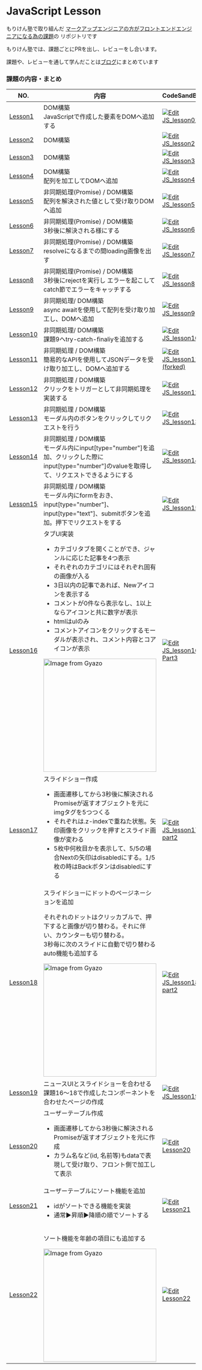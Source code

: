 # JavaScript Lesson

もりけん塾で取り組んだ [マークアップエンジニアの方がフロントエンドエンジニアになる為の課題](https://github.com/sae-github/handsonFrontend/blob/master/work/markup/1.md)の リポジトリです

もりけん塾では、課題ごとにPRを出し、レビューをし合います。

課題や、レビューを通して学んだことは[ブログ](https://itosae.com/)にまとめています


### 課題の内容・まとめ

<table>
<thead>
<tr>
<th>NO.</th>
<th>内容</th>
<th>CodeSandBox</th>
<th>Blog</th>
</tr>
</thead>
<tbody>

<tr>
<td><a href="https://github.com/sae-github/JS_lesson/tree/main/lesson1">Lesson1</a></td>
<td>DOM構築 <br> JavaScriptで作成した要素をDOMへ追加する</td>
<td>
<a href="https://codesandbox.io/s/jslesson01-0s2my?fontsize=14&hidenavigation=1&theme=dark">
  <img alt="Edit JS_lesson01" src="https://codesandbox.io/static/img/play-codesandbox.svg">
</a>
</td>
<td rowspan="2"><a href="https://itosae.com/js_lesson01/" target="_blank" rel="noopener noreferrer"><img src="https://i.postimg.cc/YCD6BPzc/external-link-icon-152846.png"></a></td> 
</tr>

<tr>
<td><a href="https://github.com/sae-github/JS_lesson/tree/main/lesson2">Lesson2</a></td>
<td>DOM構築</td>
<td>
<a href="https://codesandbox.io/s/jsleeson2-rcjpf?fontsize=14&hidenavigation=1&theme=dark">
  <img alt="Edit JS_lesson2" src="https://codesandbox.io/static/img/play-codesandbox.svg">
</a>
</td>
</tr>


<tr>
<td><a href="https://github.com/sae-github/JS_lesson/tree/main/lesson3">Lesson3</a></td>
<td>DOM構築</td>
<td>
<a href="https://codesandbox.io/s/js-lesson3-x7tys?fontsize=14&hidenavigation=1&theme=dark">
  <img alt="Edit JS_lesson3" src="https://codesandbox.io/static/img/play-codesandbox.svg">
</a>
</td>
<td><a href="https://itosae.com/js_lesson3/" target="_blank" rel="noopener"><img src="https://i.postimg.cc/YCD6BPzc/external-link-icon-152846.png"></a></td> 
</tr>


<tr>
<td><a href="https://github.com/sae-github/JS_lesson/tree/main/lesson4">Lesson4</a></td>
<td>DOM構築<br>配列を加工してDOMへ追加</td>
<td>
<a href="https://codesandbox.io/s/js-lesson4-nmfvm?fontsize=14&hidenavigation=1&theme=dark">
<img alt="Edit JS_lesson4" src="https://codesandbox.io/static/img/play-codesandbox.svg">
</a>
</td> 
<td></td> 
</tr>


<tr>
<td><a href="https://github.com/sae-github/JS_lesson/tree/main/lesson5">Lesson5</a></td>
<td>非同期処理(Promise) / DOM構築 <br> 配列を解決された値として受け取りDOMへ追加</td>
<td>
<a href="https://codesandbox.io/s/js-lesson5-dhgxd?fontsize=14&hidenavigation=1&theme=dark">
  <img alt="Edit JS_lesson5" src="https://codesandbox.io/static/img/play-codesandbox.svg">
</a>
</td>
<td><a href="https://itosae.com/js_lesson5/" target="_blank" rel="noopener noreferrer"><img src="https://i.postimg.cc/YCD6BPzc/external-link-icon-152846.png"></a></td> 
</tr>

<tr>
<td><a href="https://github.com/sae-github/JS_lesson/tree/main/lesson6">Lesson6</a></td>
<td>非同期処理(Promise) / DOM構築 <br>3秒後に解決される様にする</td>
<td>
<a href="https://codesandbox.io/s/js-lesson6-bsh7g?fontsize=14&hidenavigation=1&theme=dark">
  <img alt="Edit JS_lesson6" src="https://codesandbox.io/static/img/play-codesandbox.svg">
</a>
</td>
<td><a href="https://itosae.com/js_lesson6/" target="_blank" rel="noopener noreferrer"><img src="https://i.postimg.cc/YCD6BPzc/external-link-icon-152846.png"></a></td> 
</tr>

<tr>
<td><a href="https://github.com/sae-github/JS_lesson/tree/main/lesson7">Lesson7</a></td>
<td>非同期処理(Promise) / DOM構築 <br>resolveになるまでの間loading画像を出す</td>
<td>
<a href="https://codesandbox.io/s/js-lesson7-mll97?fontsize=14&hidenavigation=1&theme=dark">
  <img alt="Edit JS_lesson7" src="https://codesandbox.io/static/img/play-codesandbox.svg">
</a>
</td>
<td><a href="https://itosae.com/js_lesson07/" target="_blank" rel="noopener noreferrer"><img src="https://i.postimg.cc/YCD6BPzc/external-link-icon-152846.png"></a></td> 
</tr>


<tr>
<td><a href="https://github.com/sae-github/JS_lesson/tree/main/lesson8">Lesson8</a></td>
<td>非同期処理(Promise) / DOM構築 <br>3秒後にrejectを実行し エラーを起こしてcatch節でエラーをキャッチする</td>
<td>
<a href="https://codesandbox.io/s/js-lesson8-5m8t8?fontsize=14&hidenavigation=1&theme=dark">
  <img alt="Edit JS_lesson8" src="https://codesandbox.io/static/img/play-codesandbox.svg">
</a>
</td>
<td></td> 
</tr>

<tr>
<td><a href="https://github.com/sae-github/JS_lesson/tree/main/lesson9">Lesson9</a></td>
<td>非同期処理/ DOM構築 <br>async awaitを使用して配列を受け取り加工し、DOMへ追加</td>
<td>
<a href="https://codesandbox.io/s/js-lesson9-hpcj7?fontsize=14&hidenavigation=1&theme=dark">
  <img alt="Edit JS_lesson9" src="https://codesandbox.io/static/img/play-codesandbox.svg">
</a>
</td>
<td  rowspan="2"><a href="https://itosae.com/js_lesson9-10/" target="_blank" rel="noopener noreferrer"><img src="https://i.postimg.cc/YCD6BPzc/external-link-icon-152846.png"></a></td> 
</tr>


<tr>
<td><a href="https://github.com/sae-github/JS_lesson/tree/main/lesson10">Lesson10</a></td>
<td>非同期処理/ DOM構築 <br>課題9へtry-catch-finaliyを追加する</td>
<td>
<a href="https://codesandbox.io/s/js-lesson10-xdgjb?fontsize=14&hidenavigation=1&theme=dark">
  <img alt="Edit JS_lesson10" src="https://codesandbox.io/static/img/play-codesandbox.svg">
</a>
</td>
</tr>


<tr>
<td><a href="https://github.com/sae-github/JS_lesson/tree/main/lesson11">Lesson11</a></td>
<td>非同期処理 / DOM構築 <br>簡易的なAPIを使用してJSONデータを受け取り加工し、DOMへ追加する</td>
<td>
<a href="https://codesandbox.io/s/js-lesson11-forked-qczdy?fontsize=14&hidenavigation=1&theme=dark">
  <img alt="Edit JS_lesson11 (forked)" src="https://codesandbox.io/static/img/play-codesandbox.svg">
</a>
</td>
<td><a href="https://itosae.com/js_lesson11/" target="_blank" rel="noopener noreferrer"><img src="https://i.postimg.cc/YCD6BPzc/external-link-icon-152846.png"></a></td> 
</tr>
  
<tr>
<td><a href="https://github.com/sae-github/JS_lesson/tree/main/lesson12">Lesson12</a></td>
<td>非同期処理 / DOM構築 <br>クリックをトリガーとして非同期処理を実装する</td>
<td>
<a href="https://codesandbox.io/s/js-lesson12-zyzg5?fontsize=14&hidenavigation=1&theme=dark">
  <img alt="Edit JS_lesson12" src="https://codesandbox.io/static/img/play-codesandbox.svg">
</a>
</td>
<td></td> 
</tr>

<tr>
<td><a href="https://github.com/sae-github/JS_lesson/tree/main/lesson13">Lesson13</a></td>
<td>非同期処理 / DOM構築 <br>モーダル内のボタンをクリックしてリクエストを行う</td>
<td>
<a href="https://codesandbox.io/s/js-lesson13-m7253?fontsize=14&hidenavigation=1&theme=dark">
  <img alt="Edit JS_lesson13" src="https://codesandbox.io/static/img/play-codesandbox.svg">
</a>
</td>
<td>
<a href="https://itosae.com/js_lesson13/" target="_blank" rel="noopener noreferrer"><img src="https://i.postimg.cc/YCD6BPzc/external-link-icon-152846.png"></a>
</td>
</tr>


<tr>
<td><a href="https://github.com/sae-github/JS_lesson/tree/main/lesson14">Lesson14</a></td>
<td>非同期処理 / DOM構築 <br>モーダル内にinput[type="number"]を追加、クリックした際にinput[type="number"]のvalueを取得して、リクエストできるようにする</td>
<td>
<a href="https://codesandbox.io/s/js-lesson14-cxfby?fontsize=14&hidenavigation=1&theme=dark">
  <img alt="Edit JS_lesson14" src="https://codesandbox.io/static/img/play-codesandbox.svg">
</a>
</td>
<td rowspan="2">
<a href="https://itosae.com/js_lesson14-15/" target="_blank" rel="noopener noreferrer">
<img src="https://i.postimg.cc/YCD6BPzc/external-link-icon-152846.png">
</a>
</td>
</tr>


<tr>
<td>
<a href="https://github.com/sae-github/JS_lesson/tree/main/lesson15">Lesson15</a>
</td>
<td>非同期処理 / DOM構築 <br>モーダル内にformをおき、input[type="number"]、input[type="text"]、submitボタンを追加。押下でリクエストをする</td>
<td>
<a href="https://codesandbox.io/s/js-lesson15-poy25?fontsize=14&hidenavigation=1&theme=dark">
  <img alt="Edit JS_lesson15" src="https://codesandbox.io/static/img/play-codesandbox.svg">
</a>
</td>
</tr>

<tr>
<td><a href="https://github.com/sae-github/JS_lesson/tree/main/lesson16">Lesson16</a></td>
<td>タブUI実装<br>
<ul>
<li>カテゴリタブを開くことができ、ジャンルに応じた記事を4つ表示</li>
<li>それぞれのカテゴリにはそれぞれ固有の画像が入る</li>
<li>3日以内の記事であれば、Newアイコンを表示する</li>
<li>コメントが0件なら表示なし、1以上ならアイコンと共に数字が表示</li>
<li>htmlはulのみ</li>
<li>コメントアイコンをクリックするモーダルが表示され、コメント内容とコアイコンが表示</li>
</ul>
  <a href="https://gyazo.com/e4bd89e3d8a989fb7b919a5c4c7b9d36"><img src="https://i.gyazo.com/e4bd89e3d8a989fb7b919a5c4c7b9d36.gif" alt="Image from Gyazo" width="300"/></a>
</td>

<td>
<a href="https://codesandbox.io/s/js-lesson16-part3-d2m4e?fontsize=14&hidenavigation=1&theme=dark">
  <img alt="Edit JS_lesson16 Part3" src="https://codesandbox.io/static/img/play-codesandbox.svg">
</a>
</td>

<td>
<a href="https://itosae.com/js_lesson16/" target="_blank" rel="noopener noreferrer">
<img src="https://i.postimg.cc/YCD6BPzc/external-link-icon-152846.png">
</a>
<a href="https://itosae.com/js_lesson16-2/" target="_blank" rel="noopener noreferrer">
<img src="https://i.postimg.cc/YCD6BPzc/external-link-icon-152846.png">
</a>
</td>
</tr>
  
<tr>
<td>
<a href="https://github.com/sae-github/JS_lesson/tree/main/lesson17">Lesson17</a>
</td>
<td>スライドショー作成
<ul>
<li>画面遷移してから3秒後に解決されるPromiseが返すオブジェクトを元にimgタグを5つつくる</li>
<li>それぞれは.z-indexで重ねた状態。矢印画像をクリックを押すとスライド画像が変わる</li>
<li>5枚中何枚目かを表示して、5/5の場合Nextの矢印はdisabledにする。1/5枚の時はBackボタンはdisabledにする</li>
</ul>
</td>
<td>
<a href="https://codesandbox.io/s/js-lesson17-part2-mznov?fontsize=14&hidenavigation=1&theme=dark">
<img alt="Edit JS_lesson17 part2" src="https://codesandbox.io/static/img/play-codesandbox.svg">
</a>
</td>
<td>
<a href="https://itosae.com/js_lesson17/" target="_blank" rel="noopener noreferrer">
<img src="https://i.postimg.cc/YCD6BPzc/external-link-icon-152846.png">
<a>
</td>
</tr>

<tr>
<td>
<a href="https://github.com/sae-github/JS_lesson/tree/main/lesson18">Lesson18</a>
</td>
<td>スライドショーにドットのページネーションを追加
<p>それぞれのドットはクリッカブルで、押下すると画像が切り替わる。それに伴い、カウンターも切り替わる。<br>
3秒毎に次のスライドに自動で切り替わるauto機能も追加する
</p>
<a href="https://gyazo.com/aa26ed5661fa7e2470509b194bb19279"><img src="https://i.gyazo.com/aa26ed5661fa7e2470509b194bb19279.gif" alt="Image from Gyazo" width="300"/></a>
</td>
<td>
<a href="https://codesandbox.io/s/js-lesson18-part2-1hd28?fontsize=14&hidenavigation=1&theme=dark">
  <img alt="Edit JS_lesson18 part2" src="https://codesandbox.io/static/img/play-codesandbox.svg">
</a>
</td>
<td>
<a href="https://itosae.com/js_lesson18-1/" target="_blank" rel="noopener noreferrer">
<img src="https://i.postimg.cc/YCD6BPzc/external-link-icon-152846.png">
<a>
<a href="https://itosae.com/js_lesson18-2/" target="_blank" rel="noopener noreferrer">
<img src="https://i.postimg.cc/YCD6BPzc/external-link-icon-152846.png">
</a>
</td>
</tr>
  
<tr>
<td>
<a href="https://github.com/sae-github/JS_lesson/tree/main/lesson19">Lesson19</a>
</td>
<td>
ニュースUIとスライドショーを合わせる<br>
課題16〜18で作成したコンポーネントを合わせたページの作成
</td>
<td>
<a href="https://codesandbox.io/s/js-lesson19-gelvt?fontsize=14&hidenavigation=1&theme=dark">
<img alt="Edit JS_lesson19" src="https://codesandbox.io/static/img/play-codesandbox.svg">
</a>
</td>
<td>
</td>
</tr>

<tr>
<td>
<a href="https://github.com/sae-github/JS_lesson/tree/main/lesson20">Lesson20</a>
</td>
<td>
ユーザーテーブル作成
<ul>
<li>画面遷移してから3秒後に解決されるPromiseが返すオブジェクトを元に作成</li>
<li>カラム名など(id, 名前等)もdataで表現して受け取り、フロント側で加工して表示</li>
</ul>
</td>
<td>
<a href="https://codesandbox.io/s/lesson20-85z27?fontsize=14&hidenavigation=1&theme=dark">
<img alt="Edit Lesson20" src="https://codesandbox.io/static/img/play-codesandbox.svg">
</a>
</td>
<td>
<a href="https://itosae.com/js_lesson20/" target="_blank" rel="noopener noreferrer">
<img src="https://i.postimg.cc/YCD6BPzc/external-link-icon-152846.png">
<a>
</td>
</tr>

<tr>
<td>
<a href="https://github.com/sae-github/JS_lesson/tree/main/lesson21">Lesson21</a>
</td>
<td>
ユーザーテーブルにソート機能を追加
<ul>
<li>idがソートできる機能を実装</li>
<li>通常▶︎昇順▶︎降順の順でソートする</li>
</ul>
</td>
<td>
<a href="https://codesandbox.io/s/lesson21-ebikn?fontsize=14&hidenavigation=1&theme=dark">
<img alt="Edit Lesson21" src="https://codesandbox.io/static/img/play-codesandbox.svg">
</a>
</td>
<td rowspan="2">
<a href="https://itosae.com/js_lesson21_22/" target="_blank" rel="noopener noreferrer">
<img src="https://i.postimg.cc/YCD6BPzc/external-link-icon-152846.png">
</a>
</td> 
</tr>

<tr>
<td>
<a href="https://github.com/sae-github/JS_lesson/tree/main/lesson22">Lesson22</a>
</td>
<td>
<p>ソート機能を年齢の項目にも追加する</p>
<a href="https://gyazo.com/6b47c048cde0d229f273190c314eb87c">
<img src="https://i.gyazo.com/6b47c048cde0d229f273190c314eb87c.gif" alt="Image from Gyazo" width="300"/>
</a>
</td>
<td>
<a href="https://codesandbox.io/s/lesson22-9b83p?fontsize=14&hidenavigation=1&theme=dark">
<img alt="Edit Lesson22" src="https://codesandbox.io/static/img/play-codesandbox.svg">
</a>
</td>
</tr>

</tbody>
</table>
